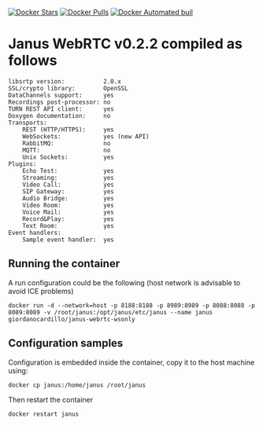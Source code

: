 [![Docker Stars](https://img.shields.io/docker/stars/giordanocardillo/janus-webrtc-wsonly.svg)](https://hub.docker.com/r/giordanocardillo/janus-webrtc-wsonly/) [![Docker Pulls](https://img.shields.io/docker/pulls/giordanocardillo/janus-webrtc-wsonly.svg)](https://hub.docker.com/r/giordanocardillo/janus-webrtc-wsonly/) [![Docker Automated buil](https://img.shields.io/docker/automated/giordanocardillo/janus-webrtc-wsonly.svg)](https://hub.docker.com/r/giordanocardillo/janus-webrtc-wsonly/)

# Janus WebRTC v0.2.2 compiled as follows

```
libsrtp version:           2.0.x
SSL/crypto library:        OpenSSL
DataChannels support:      yes
Recordings post-processor: no
TURN REST API client:      yes
Doxygen documentation:     no
Transports:
    REST (HTTP/HTTPS):     yes
    WebSockets:            yes (new API)
    RabbitMQ:              no
    MQTT:                  no
    Unix Sockets:          yes
Plugins:
    Echo Test:             yes
    Streaming:             yes
    Video Call:            yes
    SIP Gateway:           yes
    Audio Bridge:          yes
    Video Room:            yes
    Voice Mail:            yes
    Record&Play:           yes
    Text Room:             yes
Event handlers:
    Sample event handler:  yes
```

## Running the container
A run configuration could be the following (host network is advisable to avoid ICE problems)

```
docker run -d --network=host -p 8188:8188 -p 8989:8989 -p 8088:8088 -p 8089:8089 -v /root/janus:/opt/janus/etc/janus --name janus giordanocardillo/janus-webrtc-wsonly
```  

## Configuration samples
Configuration is embedded inside the container, copy it to the host machine using:

```
docker cp janus:/home/janus /root/janus
```

Then restart the container

```
docker restart janus
```
